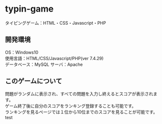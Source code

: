 # typin-game
タイピングゲーム：HTML・CSS・Javascript・PHP

## 開発環境
OS：Windows10  
使用言語：HTML/CSS/Javascript/PHP(ver 7.4.29)  
データベース：MySQL
サーバ：Apache


## このゲームについて
問題がランダムに表示され、すべての問題を入力し終えるとスコアが表示されます。  
ゲーム終了後に自分のスコアをランキング登録することも可能です。  
ランキングを見るページでは１位から10位までのスコアを見ることが可能です。test

